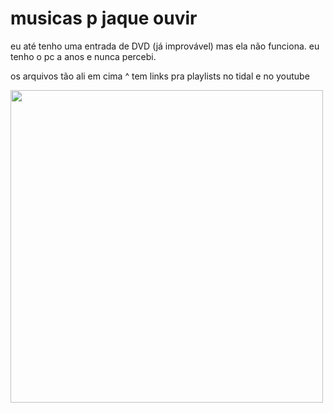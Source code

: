 # musicas p jaque ouvir

eu até tenho uma entrada de DVD (já improvável) mas ela não funciona. eu tenho o pc a anos e nunca percebi.

os arquivos tão ali em cima ^ tem links pra playlists no tidal e no youtube

<img src="https://user-images.githubusercontent.com/67103901/184951326-45f182fd-35cc-4cba-a146-38262c8ba956.jpg" width="500" height="500" />
